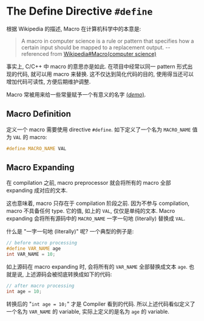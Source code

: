 # The Define Directive `#define`

根据 Wikipedia 的描述, Macro 在计算机科学中的本意是:

> A macro in computer science is a rule or pattern that specifies how a certain input should be mapped to a replacement output.
> -- referenced from [Wikipedia#Macro(computer science)](https://en.wikipedia.org/wiki/Macro_%28computer_science%29?wprov=sfla1)

事实上, C/C++ 中 macro 的意思亦是如此.
在项目中经常以同一 pattern 形式出现的代码, 就可以用 macro 来替换.
这不仅达到简化代码的目的, 使用得当还可以增加代码可读性, 方便后期维护调整.

Macro 常被用来给一些常量赋予一个有意义的名字
[(*demo*)](psi_element://MacroDefine_Define_Test).

## Macro Definition

定义一个 macro 需要使用 directive `#define`.
如下定义了一个名为 `MACRO_NAME` 值为 `VAL` 的 macro:

```c++
#define MACRO_NAME VAL
```

## Macro Expanding

在 compilation 之前, macro preprocessor 就会将所有的 macro 全部 expanding 成对应的文本.

这也意味着, macro 只存在于 compilation 阶段之前. 
因为不参与 compilation, macro 不具备任何 type.
它的值, 如上的 `VAL`, 仅仅是单纯的文本.
Macro expanding 会将所有源码中的 `MACRO_NAME` 一字一句地 (literally) 替换成 `VAL`.

什么是 "一字一句地 (literally)" 呢? 一个典型的例子是:

```c++
// before macro processing
#define VAR_NAME age
int VAR_NAME = 10;
```

如上源码在 macro expanding 时, 会将所有的 `VAR_NAME` 全部替换成文本 `age`.
也就是说, 上述源码会被彻底转换成如下的代码:

```c++
// after macro processing
int age = 10;
```

转换后的 "`int age = 10;`" 才是 Compiler 看到的代码.
所以上述代码看似定义了一个名为 `VAR_NAME` 的 variable, 实际上定义的是名为 `age` 的 variable.